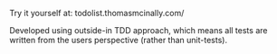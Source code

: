 Try it yourself at: todolist.thomasmcinally.com/


Developed using outside-in TDD approach, which means all tests are written from the users perspective (rather than unit-tests).
